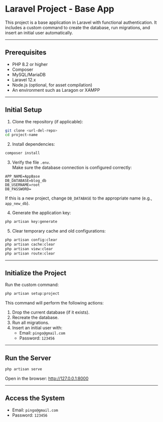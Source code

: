 # Laravel Project - Base App

This project is a base application in Laravel with functional authentication.
It includes a custom command to create the database, run migrations, and insert an initial user automatically.

---

## Prerequisites

- PHP 8.2 or higher
- Composer
- MySQL/MariaDB
- Laravel 12.x
- Node.js (optional, for asset compilation)
- An environment such as Laragon or XAMPP

---

## Initial Setup

1. Clone the repository (if applicable):

```bash
git clone <url-del-repo>
cd project-name
```

2. Install dependencies:

```bash
composer install
```

3. Verify the file `.env`.  
   Make sure the database connection is configured correctly:

```
APP_NAME=AppBase
DB_DATABASE=blog_db
DB_USERNAME=root
DB_PASSWORD=
```

If this is a new project, change `DB_DATABASE` to the appropriate name (e.g., `app_new_db`).

4. Generate the application key:

```bash
php artisan key:generate
```

5. Clear temporary cache and old configurations:

```bash
php artisan config:clear
php artisan cache:clear
php artisan view:clear
php artisan route:clear
```

---

## Initialize the Project

Run the custom command:

```bash
php artisan setup:project
```

This command will perform the following actions:
1. Drop the current database (if it exists).
2. Recreate the database.
3. Run all migrations.
4. Insert an initial user with:
   - Email:    `pingo@gmail.com`
   - Password: `123456`

---

## Run the Server

```bash
php artisan serve
```

Open in the browser:
http://127.0.0.1:8000

---

## Access the System

- Email:    `pingo@gmail.com`  
- Password: `123456`